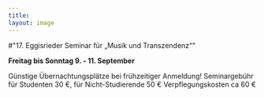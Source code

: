```yaml
---
title: 
layout: image
---
```


#"17. Eggisrieder Seminar für „Musik und Transzendenz“"   

**Freitag bis Sonntag 9. - 11. September** 

Günstige Übernachtungsplätze bei frühzeitiger Anmeldung!
Seminargebühr für Studenten 30 €, für Nicht-Studierende 50 €
Verpflegungskosten ca 60 €



